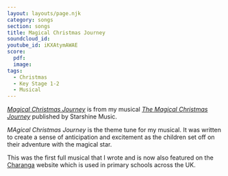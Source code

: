 ```yaml
---
layout: layouts/page.njk
category: songs
section: songs
title: Magical Christmas Journey
soundcloud_id:
youtube_id: iKXAtymAWAE
score:
  pdf:
  image:
tags:
  - Christmas
  - Key Stage 1-2
  - Musical
---
```


[*Magical Christmas Journey*](https://www.starshine.co.uk/magical-christmas-journey) is from my musical [*The Magical Christmas Journey*](https://www.starshine.co.uk/magical-christmas-journey) published by Starshine Music. 

*MAgical Christmas Journey* is the theme tune for my musical. It was written to create a sense of anticipation and excitement as the children set off on their adventure with the magical star.

This was the first full musical that I wrote and is now also featured on the [Charanga](https://charanga.com/site/) website which is used in primary schools across the UK.
